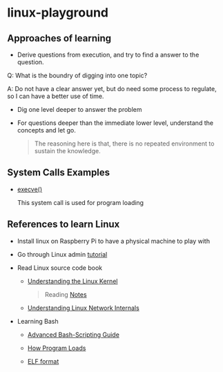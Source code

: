 # linux-playground

## Approaches of learning 

- Derive questions from execution, and try to find a answer to the question.

Q: What is the boundry of digging into one topic?

A: Do not have a clear answer yet, but do need some process to regulate, so I can have a better use of time.

  - Dig one level deeper to answer the problem

  - For questions deeper than the immediate lower level, understand the concepts and let go. 

    > The reasoning here is that, there is no repeated environment to sustain the knowledge.

## System Calls Examples

- [execve()](./systemcalls/execve/main.c)

  This system call is used for program loading

## References to learn Linux 

- Install linux on Raspberry Pi to have a physical machine to play with

- Go through Linux admin [tutorial](https://www.tutorialspoint.com/linux_admin/index.htm)

- Read Linux source code book

    - [Understanding the Linux Kernel](https://book.douban.com/subject/1776614/)

      > Reading [Notes](./Understanding_Linux_Kernel)

    - [Understanding Linux Network Internals](https://book.douban.com/subject/1475839/)

- Learning Bash

    - [Advanced Bash-Scripting Guide](https://tldp.org/LDP/abs/html/)

    - [How Program Loads](./bash/How-Program-Loads.md)
    
    - [ELF format](./ELF_format/Readme.md)